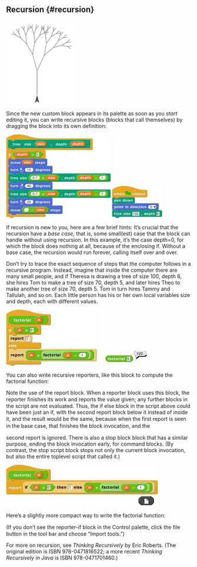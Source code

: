 ## Recursion {#recursion}

![image](SnapManual/Image_073.gif)

Since the new custom block appears in its palette as soon as you _start_ editing it, you can write recursive blocks (blocks that call themselves) by dragging the block into its own definition:

![image](SnapManual/Image_074.png) ![image](SnapManual/Image_075.png)

If recursion is new to you, here are a few brief hints: It’s crucial that the recursion have a _base case,_ that is, some small(est) case that the block can handle without using recursion. In this example, it’s the case depth=0, for which the block does nothing at all, because of the enclosing if. Without a base case, the recursion would run forever, calling itself over and over.

Don’t try to trace the exact sequence of steps that the computer follows in a recursive program. Instead, imagine that inside the computer there are many small people, and if Theresa is drawing a tree of size 100, depth 6, she hires Tom to make a tree of size 70, depth 5, and later hires Theo to make another tree of size 70, depth 5\. Tom in turn hires Tammy and Tallulah, and so on. Each little person has his or her own local variables size and depth, each with different values.

![image](SnapManual/Image_076.png) ![image](SnapManual/Image_077.jpg)

You can also write recursive reporters, like this block to compute the factorial function:

Note the use of the report block. When a reporter block uses this block, the reporter ﬁnishes its work and reports the value given; any further blocks in the script are not evaluated. Thus, the if else block in the script above could have been just an if, with the second report block below it instead of inside it, and the result would be the same, because when the ﬁrst report is seen in the base case, that ﬁnishes the block invocation, and the

second report is ignored. There is also a stop block block that has a similar purpose, ending the block invocation early, for command blocks. (By contrast, the stop script block stops not only the current block invocation, but also the entire toplevel script that called it.)

![image](SnapManual/Image_078.png)

Here’s a slightly more compact way to write the factorial function:

(If you don’t see the reporter-if block in the Control palette, click the ﬁle button in the tool bar and choose “Import tools.”)

For more on recursion, see _Thinking Recursively_ by Eric Roberts. (The original edition is ISBN 978-0471816522; a more recent _Thinking Recursively in Java_ is ISBN 978-0471701460.)